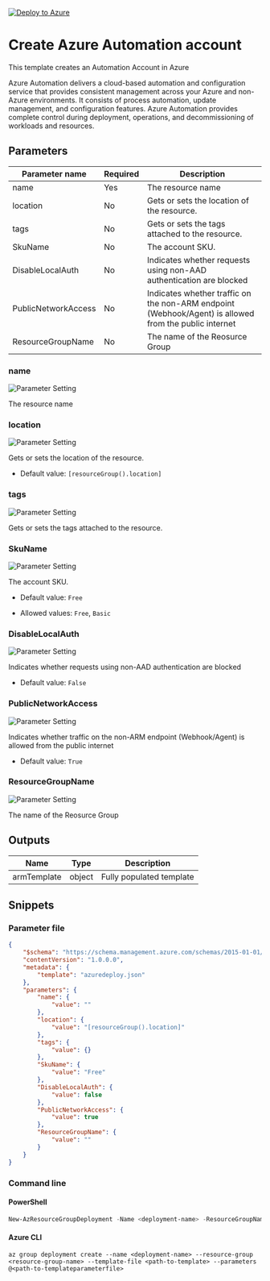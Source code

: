 [![Deploy to Azure](https://aka.ms/deploytoazurebutton)](https://portal.azure.com/#create/Microsoft.Template/uri/https%3A%2F%2Fraw.githubusercontent.com%2FMultiCloudDeployment%2Farm-microsoftautomation-automationaccounts%2F1.0.0.4%2Fazuredeploy.json)
# Create Azure Automation account

This template creates an Automation Account in Azure

Azure Automation delivers a cloud-based automation and configuration service that provides consistent management across your Azure and non-Azure environments. It consists of process automation, update management, and configuration features. Azure Automation provides complete control during deployment, operations, and decommissioning of workloads and resources.

## Parameters

Parameter name | Required | Description
-------------- | -------- | -----------
name           | Yes      | The resource name
location       | No       | Gets or sets the location of the resource.
tags           | No       | Gets or sets the tags attached to the resource.
SkuName        | No       | The account SKU.
DisableLocalAuth | No       | Indicates whether requests using non-AAD authentication are blocked
PublicNetworkAccess | No       | Indicates whether traffic on the non-ARM endpoint (Webhook/Agent) is allowed from the public internet
ResourceGroupName | No       | The name of the Reosurce Group

### name

![Parameter Setting](https://img.shields.io/badge/parameter-required-orange?style=flat-square)

The resource name

### location

![Parameter Setting](https://img.shields.io/badge/parameter-optional-green?style=flat-square)

Gets or sets the location of the resource.

- Default value: `[resourceGroup().location]`

### tags

![Parameter Setting](https://img.shields.io/badge/parameter-optional-green?style=flat-square)

Gets or sets the tags attached to the resource.

### SkuName

![Parameter Setting](https://img.shields.io/badge/parameter-optional-green?style=flat-square)

The account SKU.

- Default value: `Free`

- Allowed values: `Free`, `Basic`

### DisableLocalAuth

![Parameter Setting](https://img.shields.io/badge/parameter-optional-green?style=flat-square)

Indicates whether requests using non-AAD authentication are blocked

- Default value: `False`

### PublicNetworkAccess

![Parameter Setting](https://img.shields.io/badge/parameter-optional-green?style=flat-square)

Indicates whether traffic on the non-ARM endpoint (Webhook/Agent) is allowed from the public internet

- Default value: `True`

### ResourceGroupName

![Parameter Setting](https://img.shields.io/badge/parameter-optional-green?style=flat-square)

The name of the Reosurce Group

## Outputs

Name | Type | Description
---- | ---- | -----------
armTemplate | object | Fully populated template

## Snippets

### Parameter file

```json
{
    "$schema": "https://schema.management.azure.com/schemas/2015-01-01/deploymentParameters.json#",
    "contentVersion": "1.0.0.0",
    "metadata": {
        "template": "azuredeploy.json"
    },
    "parameters": {
        "name": {
            "value": ""
        },
        "location": {
            "value": "[resourceGroup().location]"
        },
        "tags": {
            "value": {}
        },
        "SkuName": {
            "value": "Free"
        },
        "DisableLocalAuth": {
            "value": false
        },
        "PublicNetworkAccess": {
            "value": true
        },
        "ResourceGroupName": {
            "value": ""
        }
    }
}
```

### Command line

#### PowerShell

```powershell
New-AzResourceGroupDeployment -Name <deployment-name> -ResourceGroupName <resource-group-name> -TemplateFile <path-to-template> -TemplateParameterFile <path-to-templateparameter>
```

#### Azure CLI

```text
az group deployment create --name <deployment-name> --resource-group <resource-group-name> --template-file <path-to-template> --parameters @<path-to-templateparameterfile>
```
